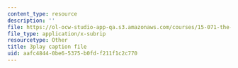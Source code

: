 ```yaml
---
content_type: resource
description: ''
file: https://ol-ocw-studio-app-qa.s3.amazonaws.com/courses/15-071-the-analytics-edge-spring-2017/aafc48440be65375b0fdf211f1c2c770_1-_pwzJ8nPw.vtt
file_type: application/x-subrip
resourcetype: Other
title: 3play caption file
uid: aafc4844-0be6-5375-b0fd-f211f1c2c770
---
```

